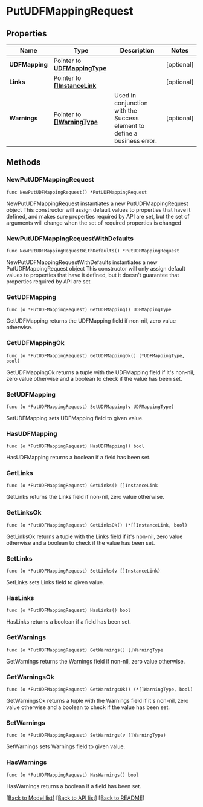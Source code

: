 # PutUDFMappingRequest

## Properties

Name | Type | Description | Notes
------------ | ------------- | ------------- | -------------
**UDFMapping** | Pointer to [**UDFMappingType**](UDFMappingType.md) |  | [optional] 
**Links** | Pointer to [**[]InstanceLink**](InstanceLink.md) |  | [optional] 
**Warnings** | Pointer to [**[]WarningType**](WarningType.md) | Used in conjunction with the Success element to define a business error. | [optional] 

## Methods

### NewPutUDFMappingRequest

`func NewPutUDFMappingRequest() *PutUDFMappingRequest`

NewPutUDFMappingRequest instantiates a new PutUDFMappingRequest object
This constructor will assign default values to properties that have it defined,
and makes sure properties required by API are set, but the set of arguments
will change when the set of required properties is changed

### NewPutUDFMappingRequestWithDefaults

`func NewPutUDFMappingRequestWithDefaults() *PutUDFMappingRequest`

NewPutUDFMappingRequestWithDefaults instantiates a new PutUDFMappingRequest object
This constructor will only assign default values to properties that have it defined,
but it doesn't guarantee that properties required by API are set

### GetUDFMapping

`func (o *PutUDFMappingRequest) GetUDFMapping() UDFMappingType`

GetUDFMapping returns the UDFMapping field if non-nil, zero value otherwise.

### GetUDFMappingOk

`func (o *PutUDFMappingRequest) GetUDFMappingOk() (*UDFMappingType, bool)`

GetUDFMappingOk returns a tuple with the UDFMapping field if it's non-nil, zero value otherwise
and a boolean to check if the value has been set.

### SetUDFMapping

`func (o *PutUDFMappingRequest) SetUDFMapping(v UDFMappingType)`

SetUDFMapping sets UDFMapping field to given value.

### HasUDFMapping

`func (o *PutUDFMappingRequest) HasUDFMapping() bool`

HasUDFMapping returns a boolean if a field has been set.

### GetLinks

`func (o *PutUDFMappingRequest) GetLinks() []InstanceLink`

GetLinks returns the Links field if non-nil, zero value otherwise.

### GetLinksOk

`func (o *PutUDFMappingRequest) GetLinksOk() (*[]InstanceLink, bool)`

GetLinksOk returns a tuple with the Links field if it's non-nil, zero value otherwise
and a boolean to check if the value has been set.

### SetLinks

`func (o *PutUDFMappingRequest) SetLinks(v []InstanceLink)`

SetLinks sets Links field to given value.

### HasLinks

`func (o *PutUDFMappingRequest) HasLinks() bool`

HasLinks returns a boolean if a field has been set.

### GetWarnings

`func (o *PutUDFMappingRequest) GetWarnings() []WarningType`

GetWarnings returns the Warnings field if non-nil, zero value otherwise.

### GetWarningsOk

`func (o *PutUDFMappingRequest) GetWarningsOk() (*[]WarningType, bool)`

GetWarningsOk returns a tuple with the Warnings field if it's non-nil, zero value otherwise
and a boolean to check if the value has been set.

### SetWarnings

`func (o *PutUDFMappingRequest) SetWarnings(v []WarningType)`

SetWarnings sets Warnings field to given value.

### HasWarnings

`func (o *PutUDFMappingRequest) HasWarnings() bool`

HasWarnings returns a boolean if a field has been set.


[[Back to Model list]](../README.md#documentation-for-models) [[Back to API list]](../README.md#documentation-for-api-endpoints) [[Back to README]](../README.md)


